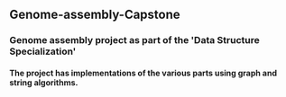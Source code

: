 ## Genome-assembly-Capstone

### Genome assembly project as part of the 'Data Structure Specialization'
#### The project has implementations of the various parts using graph and string algorithms.
